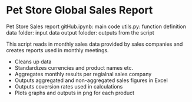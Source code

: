# Pet Store Global Sales Report

Pet Store Sales report gitHub.ipynb: main code
utils.py: function definition
data folder: input data
output foloder: outputs from the script

This script reads in monthly sales data provided by sales companies and creates reports used in monthly meetings.  

- Cleans up data
- Standardizes currencies and product names etc. 
- Aggregates monthly results per regialnal sales company
- Outputs aggregated and non-aggregated sales figures in Excel
- Outputs coversion rates used in calculations
- Plots graphs and outputs in png for each product
